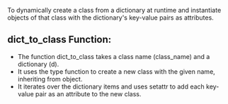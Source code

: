 To dynamically create a class from a dictionary at runtime and instantiate objects of that class with the dictionary's key-value pairs as attributes.

## dict_to_class Function:

- The function dict_to_class takes a class name (class_name) and a dictionary (d).
- It uses the type function to create a new class with the given name, inheriting from object.
- It iterates over the dictionary items and uses setattr to add each key-value pair as an attribute to the new class.